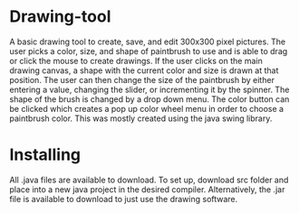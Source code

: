 # Drawing-tool
A basic drawing tool to create, save, and edit 300x300 pixel pictures. The user picks a color, size, and shape of paintbrush to use and is able to drag or click the mouse to create drawings. If the user clicks on the main drawing canvas, a shape with the current color and size is drawn at that position. The user can then change the size of the paintbrush by either entering a value, changing the slider, or incrementing it by the spinner. The shape of the brush is changed by a drop down menu. The color button can be clicked which creates a pop up color wheel menu in order to choose a paintbrush color. This was mostly created using the java swing library. 

# Installing
All .java files are available to download. To set up, download src folder and place into a new java project in the desired compiler.
Alternatively, the .jar file is available to download to just use the drawing software.
